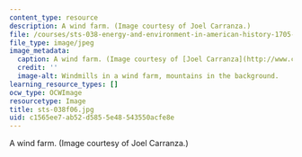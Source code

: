 ```yaml
---
content_type: resource
description: A wind farm. (Image courtesy of Joel Carranza.)
file: /courses/sts-038-energy-and-environment-in-american-history-1705-2005-fall-2006/c1565ee7ab52d5855e48543550acfe8e_sts-038f06.jpg
file_type: image/jpeg
image_metadata:
  caption: A wind farm. (Image courtesy of [Joel Carranza](http://www.carranza-collective.com/joel/).)
  credit: ''
  image-alt: Windmills in a wind farm, mountains in the background.
learning_resource_types: []
ocw_type: OCWImage
resourcetype: Image
title: sts-038f06.jpg
uid: c1565ee7-ab52-d585-5e48-543550acfe8e
---
```

A wind farm. (Image courtesy of Joel Carranza.)

